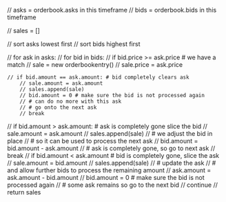 // asks = orderbook.asks in this timeframe
// bids = orderbook.bids in this timeframe

// sales = []

// sort asks lowest first
// sort bids highest first

// for ask in asks:
//  for bid in bids:
//      if bid.price >= ask.price # we have a match
        // sale = new orderbookentry()
        // sale.price = ask.price

    // if bid.amount == ask.amount: # bid completely clears ask
        // sale.amount = ask.amount
        // sales.append(sale)
        // bid.amount = 0 # make sure the bid is not processed again
        // # can do no more with this ask
        // # go onto the next ask
        // break
        
// if bid.amount > ask.amount: # ask is completely gone slice the bid
// sale.amount = ask.amount
// sales.append(sale)
// # we adjust the bid in place
// # so it can be used to process the next ask
// bid.amount = bid.amount - ask.amount
// # ask is completely gone, so go to next ask
// break
// if bid.amount < ask.amount # bid is completely gone, slice the ask
// sale.amount = bid.amount
// sales.append(sale)
// # update the ask
// # and allow further bids to process the remaining amount
// ask.amount = ask.amount - bid.amount
// bid.amount = 0 # make sure the bid is not processed again
// # some ask remains so go to the next bid
// continue
// return sales